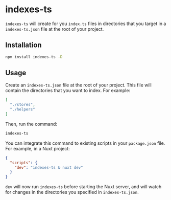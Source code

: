 # indexes-ts
`indexes-ts` will create for you `index.ts` files in directories that you target in a `indexes-ts.json` file at the root of your project.

## Installation
```bash
npm install indexes-ts -D
```

## Usage
Create an `indexes-ts.json` file at the root of your project. This file will contain the directories that you want to index. For example:
```json
[
  "./stores",
  "./helpers"
]
```

Then, run the command:
```bash
indexes-ts
```

You can integrate this command to existing scripts in your `package.json` file. For example, in a Nuxt project:
```json
{
  "scripts": {
    "dev": "indexes-ts & nuxt dev"
  }
}
```
`dev` will now run `indexes-ts` before starting the Nuxt server, and will watch for changes in the directories you specified in `indexes-ts.json`.
